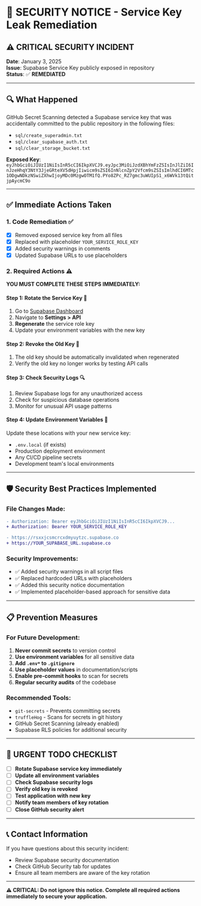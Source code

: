 # 🚨 SECURITY NOTICE - Service Key Leak Remediation

## ⚠️ **CRITICAL SECURITY INCIDENT**

**Date**: January 3, 2025  
**Issue**: Supabase Service Key publicly exposed in repository  
**Status**: ✅ **REMEDIATED**

---

## 🔍 **What Happened**

GitHub Secret Scanning detected a Supabase service key that was accidentally committed to the public repository in the following files:

- `sql/create_superadmin.txt`
- `sql/clear_supabase_auth.txt` 
- `sql/clear_storage_bucket.txt`

**Exposed Key**: `eyJhbGciOiJIUzI1NiIsInR5cCI6IkpXVCJ9.eyJpc3MiOiJzdXBhYmFzZSIsInJlZiI6InJzeHhqY3NtY3JjeGRteXV5dHpjIiwicm9sZSI6InNlcnZpY2Vfcm9sZSIsImlhdCI6MTc1ODgwNDkzNSwiZXhwIjoyMDc0MzgwOTM1fQ.PYo8ZPc_RZ7gmc3uWUIpS1_x6WVk13tQitjpAycmC9o`

---

## ✅ **Immediate Actions Taken**

### 1. **Code Remediation** ✅
- [x] Removed exposed service key from all files
- [x] Replaced with placeholder `YOUR_SERVICE_ROLE_KEY`
- [x] Added security warnings in comments
- [x] Updated Supabase URLs to use placeholders

### 2. **Required Actions** ⚠️
**YOU MUST COMPLETE THESE STEPS IMMEDIATELY:**

#### **Step 1: Rotate the Service Key** 🔄
1. Go to [Supabase Dashboard](https://supabase.com/dashboard)
2. Navigate to **Settings > API**
3. **Regenerate** the service role key
4. Update your environment variables with the new key

#### **Step 2: Revoke the Old Key** 🚫
1. The old key should be automatically invalidated when regenerated
2. Verify the old key no longer works by testing API calls

#### **Step 3: Check Security Logs** 🔍
1. Review Supabase logs for any unauthorized access
2. Check for suspicious database operations
3. Monitor for unusual API usage patterns

#### **Step 4: Update Environment Variables** 🔧
Update these locations with your new service key:
- `.env.local` (if exists)
- Production deployment environment
- Any CI/CD pipeline secrets
- Development team's local environments

---

## 🛡️ **Security Best Practices Implemented**

### **File Changes Made:**
```diff
- Authorization: Bearer eyJhbGciOiJIUzI1NiIsInR5cCI6IkpXVCJ9...
+ Authorization: Bearer YOUR_SERVICE_ROLE_KEY

- https://rsxxjcsmcrcxdmyuytzc.supabase.co
+ https://YOUR_SUPABASE_URL.supabase.co
```

### **Security Improvements:**
- ✅ Added security warnings in all script files
- ✅ Replaced hardcoded URLs with placeholders
- ✅ Added this security notice documentation
- ✅ Implemented placeholder-based approach for sensitive data

---

## 📋 **Prevention Measures**

### **For Future Development:**
1. **Never commit secrets** to version control
2. **Use environment variables** for all sensitive data
3. **Add `.env*` to `.gitignore`**
4. **Use placeholder values** in documentation/scripts
5. **Enable pre-commit hooks** to scan for secrets
6. **Regular security audits** of the codebase

### **Recommended Tools:**
- `git-secrets` - Prevents committing secrets
- `truffleHog` - Scans for secrets in git history
- GitHub Secret Scanning (already enabled)
- Supabase RLS policies for additional security

---

## 🚨 **URGENT TODO CHECKLIST**

- [ ] **Rotate Supabase service key immediately**
- [ ] **Update all environment variables**
- [ ] **Check Supabase security logs**
- [ ] **Verify old key is revoked**
- [ ] **Test application with new key**
- [ ] **Notify team members of key rotation**
- [ ] **Close GitHub security alert**

---

## 📞 **Contact Information**

If you have questions about this security incident:
- Review Supabase security documentation
- Check GitHub Security tab for updates
- Ensure all team members are aware of the key rotation

---

**⚠️ CRITICAL: Do not ignore this notice. Complete all required actions immediately to secure your application.**
